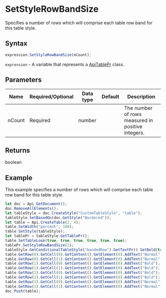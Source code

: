 # SetStyleRowBandSize

Specifies a number of rows which will comprise each table row band for this table style.

## Syntax

```javascript
expression.SetStyleRowBandSize(nCount);
```

`expression` - A variable that represents a [ApiTablePr](../ApiTablePr.md) class.

## Parameters

| **Name** | **Required/Optional** | **Data type** | **Default** | **Description** |
| ------------- | ------------- | ------------- | ------------- | ------------- |
| nCount | Required | number |  | The number of rows measured in positive integers. |

## Returns

boolean

## Example

This example specifies a number of rows which will comprise each table row band for this table style.

```javascript editor-
let doc = Api.GetDocument();
doc.RemoveAllElements();
let tableStyle = doc.CreateStyle("CustomTableStyle", "table");
tableStyle.SetBasedOn(doc.GetStyle("Bordered"));
let table = Api.CreateTable(2, 4);
table.SetWidth("percent", 100);
table.SetStyle(tableStyle);
let tablePr = tableStyle.GetTablePr();
table.SetTableLook(true, true, true, true, true, true);
tablePr.SetStyleRowBandSize(2);
tableStyle.GetConditionalTableStyle("bandedRow").GetTextPr().SetBold(true);
table.GetRow(0).GetCell(0).GetContent().GetElement(0).AddText("Normal");
table.GetRow(0).GetCell(1).GetContent().GetElement(0).AddText("Normal");
table.GetRow(1).GetCell(0).GetContent().GetElement(0).AddText("Bold");
table.GetRow(1).GetCell(1).GetContent().GetElement(0).AddText("Bold");
table.GetRow(2).GetCell(0).GetContent().GetElement(0).AddText("Bold");
table.GetRow(2).GetCell(1).GetContent().GetElement(0).AddText("Bold");
table.GetRow(3).GetCell(0).GetContent().GetElement(0).AddText("Normal");
table.GetRow(3).GetCell(1).GetContent().GetElement(0).AddText("Normal");
doc.Push(table);
```
